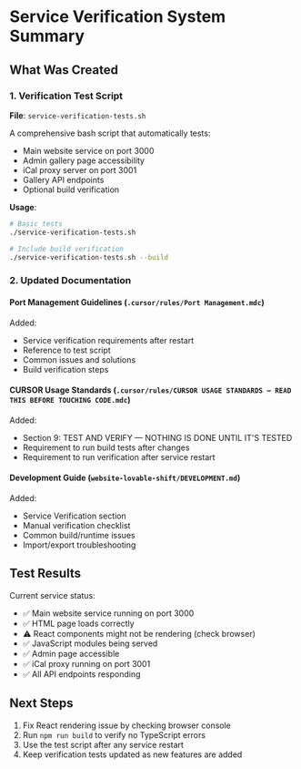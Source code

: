 # Service Verification System Summary

## What Was Created

### 1. Verification Test Script
**File**: `service-verification-tests.sh`

A comprehensive bash script that automatically tests:
- Main website service on port 3000
- Admin gallery page accessibility
- iCal proxy server on port 3001
- Gallery API endpoints
- Optional build verification

**Usage**:
```bash
# Basic tests
./service-verification-tests.sh

# Include build verification
./service-verification-tests.sh --build
```

### 2. Updated Documentation

#### Port Management Guidelines (`.cursor/rules/Port Management.mdc`)
Added:
- Service verification requirements after restart
- Reference to test script
- Common issues and solutions
- Build verification steps

#### CURSOR Usage Standards (`.cursor/rules/CURSOR USAGE STANDARDS – READ THIS BEFORE TOUCHING CODE.mdc`)
Added:
- Section 9: TEST AND VERIFY — NOTHING IS DONE UNTIL IT'S TESTED
- Requirement to run build tests after changes
- Requirement to run verification after service restart

#### Development Guide (`website-lovable-shift/DEVELOPMENT.md`)
Added:
- Service Verification section
- Manual verification checklist
- Common build/runtime issues
- Import/export troubleshooting

## Test Results

Current service status:
- ✅ Main website service running on port 3000
- ✅ HTML page loads correctly
- ⚠️ React components might not be rendering (check browser)
- ✅ JavaScript modules being served
- ✅ Admin page accessible
- ✅ iCal proxy running on port 3001
- ✅ All API endpoints responding

## Next Steps

1. Fix React rendering issue by checking browser console
2. Run `npm run build` to verify no TypeScript errors
3. Use the test script after any service restart
4. Keep verification tests updated as new features are added 
